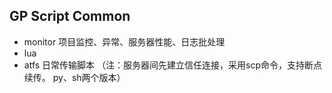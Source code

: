 
## GP Script Common

-	monitor	项目监控、异常、服务器性能、日志批处理
-	lua	
-	atfs 日常传输脚本 （注：服务器间先建立信任连接，采用scp命令，支持断点续传。 py、sh两个版本）
